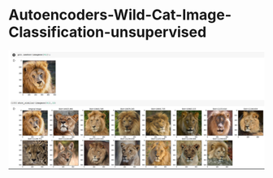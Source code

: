 # Autoencoders-Wild-Cat-Image-Classification-unsupervised

![alt text](https://github.com/AniketRele/Autoencoders-Wild-Cat-Image-Classification-unsupervised/blob/master/lion.png?raw=true)
